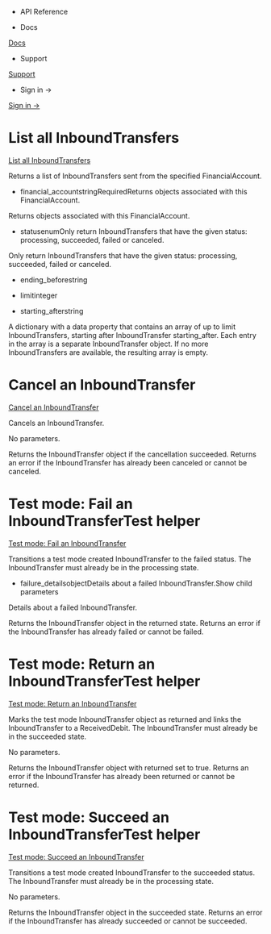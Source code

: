 - API Reference

- Docs

[Docs](/)

- Support

[Support](https://support.stripe.com)

- Sign in →

[Sign in →](https://dashboard.stripe.com/login)

# List all InboundTransfers

[List all InboundTransfers](/api/treasury/inbound_transfers/list)

Returns a list of InboundTransfers sent from the specified FinancialAccount.

- financial_accountstringRequiredReturns objects associated with this FinancialAccount.

Returns objects associated with this FinancialAccount.

- statusenumOnly return InboundTransfers that have the given status: processing, succeeded, failed or canceled.

Only return InboundTransfers that have the given status: processing, succeeded, failed or canceled.

- ending_beforestring

- limitinteger

- starting_afterstring

A dictionary with a data property that contains an array of up to limit InboundTransfers, starting after InboundTransfer starting_after. Each entry in the array is a separate InboundTransfer object. If no more InboundTransfers are available, the resulting array is empty.

# Cancel an InboundTransfer

[Cancel an InboundTransfer](/api/treasury/inbound_transfers/cancel)

Cancels an InboundTransfer.

No parameters.

Returns the InboundTransfer object if the cancellation succeeded. Returns an error if the InboundTransfer has already been canceled or cannot be canceled.

# Test mode: Fail an InboundTransferTest helper

[Test mode: Fail an InboundTransfer](/api/treasury/inbound_transfers/test_mode_fail)

Transitions a test mode created InboundTransfer to the failed status. The InboundTransfer must already be in the processing state.

- failure_detailsobjectDetails about a failed InboundTransfer.Show child parameters

Details about a failed InboundTransfer.

Returns the InboundTransfer object in the returned state. Returns an error if the InboundTransfer has already failed or cannot be failed.

# Test mode: Return an InboundTransferTest helper

[Test mode: Return an InboundTransfer](/api/treasury/inbound_transfers/test_mode_return)

Marks the test mode InboundTransfer object as returned and links the InboundTransfer to a ReceivedDebit. The InboundTransfer must already be in the succeeded state.

No parameters.

Returns the InboundTransfer object with returned set to true. Returns an error if the InboundTransfer has already been returned or cannot be returned.

# Test mode: Succeed an InboundTransferTest helper

[Test mode: Succeed an InboundTransfer](/api/treasury/inbound_transfers/test_mode_succeed)

Transitions a test mode created InboundTransfer to the succeeded status. The InboundTransfer must already be in the processing state.

No parameters.

Returns the InboundTransfer object in the succeeded state. Returns an error if the InboundTransfer has already succeeded or cannot be succeeded.

